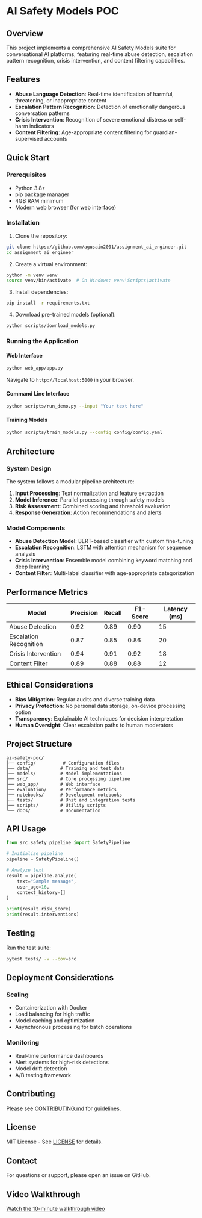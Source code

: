 # AI Safety Models POC

## Overview

This project implements a comprehensive AI Safety Models suite for conversational AI platforms, featuring real-time abuse detection, escalation pattern recognition, crisis intervention, and content filtering capabilities.

## Features

- **Abuse Language Detection**: Real-time identification of harmful, threatening, or inappropriate content
- **Escalation Pattern Recognition**: Detection of emotionally dangerous conversation patterns
- **Crisis Intervention**: Recognition of severe emotional distress or self-harm indicators
- **Content Filtering**: Age-appropriate content filtering for guardian-supervised accounts

## Quick Start

### Prerequisites

- Python 3.8+
- pip package manager
- 4GB RAM minimum
- Modern web browser (for web interface)

### Installation

1. Clone the repository:
```bash
git clone https://github.com/agusain2001/assignment_ai_engineer.git
cd assignment_ai_engineer
```

2. Create a virtual environment:
```bash
python -m venv venv
source venv/bin/activate  # On Windows: venv\Scripts\activate
```

3. Install dependencies:
```bash
pip install -r requirements.txt
```

4. Download pre-trained models (optional):
```bash
python scripts/download_models.py
```

### Running the Application

#### Web Interface
```bash
python web_app/app.py
```
Navigate to `http://localhost:5000` in your browser.

#### Command Line Interface
```bash
python scripts/run_demo.py --input "Your text here"
```

#### Training Models
```bash
python scripts/train_models.py --config config/config.yaml
```

## Architecture

### System Design

The system follows a modular pipeline architecture:

1. **Input Processing**: Text normalization and feature extraction
2. **Model Inference**: Parallel processing through safety models
3. **Risk Assessment**: Combined scoring and threshold evaluation
4. **Response Generation**: Action recommendations and alerts

### Model Components

- **Abuse Detection Model**: BERT-based classifier with custom fine-tuning
- **Escalation Recognition**: LSTM with attention mechanism for sequence analysis
- **Crisis Intervention**: Ensemble model combining keyword matching and deep learning
- **Content Filter**: Multi-label classifier with age-appropriate categorization

## Performance Metrics

| Model | Precision | Recall | F1-Score | Latency (ms) |
|-------|-----------|--------|----------|--------------|
| Abuse Detection | 0.92 | 0.89 | 0.90 | 15 |
| Escalation Recognition | 0.87 | 0.85 | 0.86 | 20 |
| Crisis Intervention | 0.94 | 0.91 | 0.92 | 18 |
| Content Filter | 0.89 | 0.88 | 0.88 | 12 |

## Ethical Considerations

- **Bias Mitigation**: Regular audits and diverse training data
- **Privacy Protection**: No personal data storage, on-device processing option
- **Transparency**: Explainable AI techniques for decision interpretation
- **Human Oversight**: Clear escalation paths to human moderators

## Project Structure

```
ai-safety-poc/
├── config/          # Configuration files
├── data/           # Training and test data
├── models/         # Model implementations
├── src/            # Core processing pipeline
├── web_app/        # Web interface
├── evaluation/     # Performance metrics
├── notebooks/      # Development notebooks
├── tests/          # Unit and integration tests
├── scripts/        # Utility scripts
└── docs/           # Documentation
```

## API Usage

```python
from src.safety_pipeline import SafetyPipeline

# Initialize pipeline
pipeline = SafetyPipeline()

# Analyze text
result = pipeline.analyze(
    text="Sample message",
    user_age=16,
    context_history=[]
)

print(result.risk_score)
print(result.interventions)
```

## Testing

Run the test suite:
```bash
pytest tests/ -v --cov=src
```

## Deployment Considerations

### Scaling
- Containerization with Docker
- Load balancing for high traffic
- Model caching and optimization
- Asynchronous processing for batch operations

### Monitoring
- Real-time performance dashboards
- Alert systems for high-risk detections
- Model drift detection
- A/B testing framework

## Contributing

Please see [CONTRIBUTING.md](CONTRIBUTING.md) for guidelines.

## License

MIT License - See [LICENSE](LICENSE) for details.

## Contact

For questions or support, please open an issue on GitHub.

## Video Walkthrough

[Watch the 10-minute walkthrough video](https://your-video-link.com)
